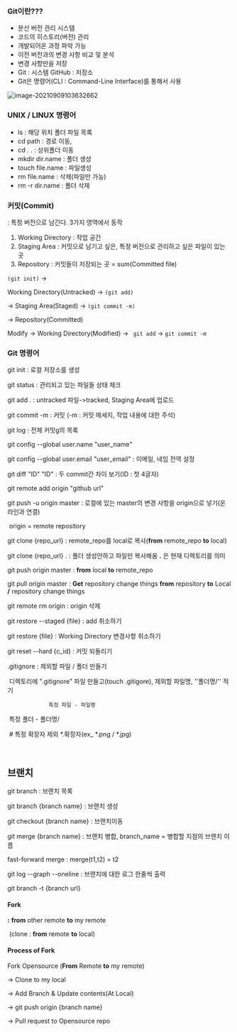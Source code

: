 ### Git이란???

- 분산 버전 관리 시스템
- 코드의 히스토리(버전) 관리
- 개발되어온 과정 파악 가능
- 이전 버전과의 변경 사항 비교 및 분석
- 변경 사항만을 저장
- Git : 시스템 GitHub : 저장소
- Git은 명령어(CLI : Command-Line Interface)를 통해서 사용

![image-20210909103632662](C:/Users/dabee/AppData/Roaming/Typora/typora-user-images/image-20210909103632662.png)

### UNIX / LINUX 명령어

- ls : 해당 위치 폴더 파일 목록
- cd path : 경로 이동,
- cd . . : 상위폴더 이동
- mkdir dir.name : 폴더 생성
- touch file.name : 파일생성
- rm file.name : 삭제(파일만 가능)
- rm -r dir.name : 폴더 삭제

### 커밋(Commit)

: 특정 버전으로 남긴다. 3가지 영역에서 동작

1. Working Directory : 작업 공간
2. Staging Area : 커밋으로 남기고 싶은, 특정 버전으로 관리하고 싶은 파일이 있는 곳
3. Repository : 커밋들이 저장되는 곳 = sum(Committed file)

`(git init)` ->

Working Directory(Untracked) -> `(git add) `

-> Staging Area(Staged) -> `(git commit -m) `

-> Repository(Committed) 

Modify -> Working Directory(Modified) -> ` git add` -> `git commit -m`





### Git 명령어

git init : 로컬 저장소를 생성 

git status : 관리되고 있는 파일들 상태 체크

git add . : untracked 파일->tracked, Staging Area에 업로드

git commit -m : 커밋 (-m : 커밋 메세지, 작업 내용에 대한 주석)

git log : 전체 커밋g의 목록

git config --global user.name "user_name"

git config --global user.email "user_email"  : 이메일, 네임 전역 설정

git diff "ID" "ID" : 두 commit간 차이 보기(ID : 첫 4글자)

git remote add origin "github url"

git push -u origin master : 로컬에 있는 master의 변경 사항을 origin으로 넣기(온라인과 연결)

​											origin = remote repository 

git clone {repo_url} : remote_repo를 local로 복사(**from** remote_repo **to** local)

git clone {repo_url} . : 폴더 생성안하고 파일만 복사해옴   **.** 은 현재 디렉토리를 의미

git push origin master : **from** local **to** remote_repo

git pull origin master : **Get** repository change things **from** repository **to** Local **/** repository change things

git remote rm origin : origin 삭제

git restore --staged {file} : add 취소하기

git restore {file} : Working Directory 변경사항 취소하기

git reset --hard {c_id} : 커밋 되돌리기

.gitignore :  제외할 파일 / 폴더 만들기

​					디렉토리에 ".gitignore" 파일 만들고(touch .gitigore), 제외할 파일명, ''폴더명/'' 적기

  				 특정 파일 - 파일명

​                    특정 폴더 - 폴더명/

​					# 특정 확장자 제외 *.확장자(ex_ *.png / *.jpg)

​			

## 브랜치

git branch : 브랜치 목록

git branch {branch name} : 브랜치 생성

git checkout {branch name} : 브랜치이동

git merge {branch name} : 브랜치 병합, branch_name = 병합할 지점의 브랜치 이름

fast-forward merge : merge(t1,t2) = t2

git log --graph --oneline : 브랜치에 대한 로그 한줄씩 출력

git branch -t {branch url}





#### Fork

**:** **from** other remote **to** my remote

​		(clone : **from** remote **to** local)

#### Process of Fork

Fork Opensource (**From** Remote **to** my remote)

 -> Clone to my local

 -> Add Branch & Update contents(At Local)

 ->  git push origin {branch name}

 ->  Pull request to Opensource repo

